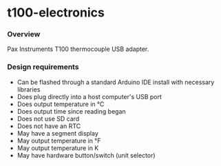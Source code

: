 # t100-electronics

### Overview
Pax Instruments T100 thermocouple USB adapter.

### Design requirements
- Can be flashed through a standard Arduino IDE install with necessary libraries
- Does plug directly into a host computer's USB port
- Does output temperature in °C
- Does output time since reading began
- Does not use SD card
- Does not have an RTC
- May have a segment display
- May output temperature in °F
- May output temperature in K
- May have hardware button/switch (unit selector)